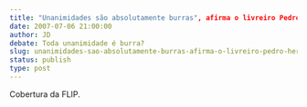 ```yaml
---
title: "Unanimidades são absolutamente burras", afirma o livreiro Pedro Herz
date: 2007-07-06 21:00:00
author: JD
debate: Toda unanimidade é burra?
slug: unanimidades-sao-absolutamente-burras-afirma-o-livreiro-pedro-herz
status: publish 
type: post
---
```


  
Cobertura da FLIP.
